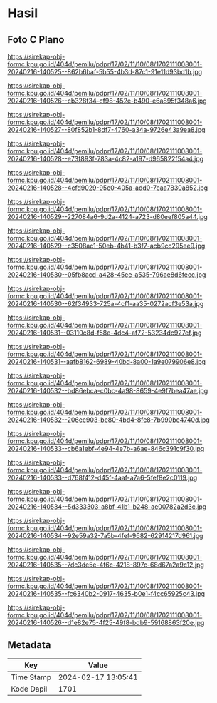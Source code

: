 # Hasil

## Foto C Plano

https://sirekap-obj-formc.kpu.go.id/404d/pemilu/pdpr/17/02/11/10/08/1702111008001-20240216-140525--862b6baf-5b55-4b3d-87c1-91e11d93bd1b.jpg

https://sirekap-obj-formc.kpu.go.id/404d/pemilu/pdpr/17/02/11/10/08/1702111008001-20240216-140526--cb328f34-cf98-452e-b490-e6a895f348a6.jpg

https://sirekap-obj-formc.kpu.go.id/404d/pemilu/pdpr/17/02/11/10/08/1702111008001-20240216-140527--80f852b1-8df7-4760-a34a-9726e43a9ea8.jpg

https://sirekap-obj-formc.kpu.go.id/404d/pemilu/pdpr/17/02/11/10/08/1702111008001-20240216-140528--e73f893f-783a-4c82-a197-d965822f54a4.jpg

https://sirekap-obj-formc.kpu.go.id/404d/pemilu/pdpr/17/02/11/10/08/1702111008001-20240216-140528--4cfd9029-95e0-405a-add0-7eaa7830a852.jpg

https://sirekap-obj-formc.kpu.go.id/404d/pemilu/pdpr/17/02/11/10/08/1702111008001-20240216-140529--227084a6-9d2a-4124-a723-d80eef805a44.jpg

https://sirekap-obj-formc.kpu.go.id/404d/pemilu/pdpr/17/02/11/10/08/1702111008001-20240216-140529--c3508ac1-50eb-4b41-b3f7-acb9cc295ee9.jpg

https://sirekap-obj-formc.kpu.go.id/404d/pemilu/pdpr/17/02/11/10/08/1702111008001-20240216-140530--05fb8acd-a428-45ee-a535-796ae8d6fecc.jpg

https://sirekap-obj-formc.kpu.go.id/404d/pemilu/pdpr/17/02/11/10/08/1702111008001-20240216-140530--62f34933-725a-4cf1-aa35-0272acf3e53a.jpg

https://sirekap-obj-formc.kpu.go.id/404d/pemilu/pdpr/17/02/11/10/08/1702111008001-20240216-140531--03110c8d-f58e-4dc4-af72-53234dc927ef.jpg

https://sirekap-obj-formc.kpu.go.id/404d/pemilu/pdpr/17/02/11/10/08/1702111008001-20240216-140531--aafb8162-6989-40bd-8a00-1a9e079906e8.jpg

https://sirekap-obj-formc.kpu.go.id/404d/pemilu/pdpr/17/02/11/10/08/1702111008001-20240216-140532--bd86ebca-c0bc-4a98-8659-4e9f7bea47ae.jpg

https://sirekap-obj-formc.kpu.go.id/404d/pemilu/pdpr/17/02/11/10/08/1702111008001-20240216-140532--206ee903-be80-4bd4-8fe8-7b990be4740d.jpg

https://sirekap-obj-formc.kpu.go.id/404d/pemilu/pdpr/17/02/11/10/08/1702111008001-20240216-140533--cb6a1ebf-4e94-4e7b-a6ae-846c391c9f30.jpg

https://sirekap-obj-formc.kpu.go.id/404d/pemilu/pdpr/17/02/11/10/08/1702111008001-20240216-140533--d768f412-d45f-4aaf-a7a6-5fef8e2c0119.jpg

https://sirekap-obj-formc.kpu.go.id/404d/pemilu/pdpr/17/02/11/10/08/1702111008001-20240216-140534--5d333303-a8bf-41b1-b248-ae00782a2d3c.jpg

https://sirekap-obj-formc.kpu.go.id/404d/pemilu/pdpr/17/02/11/10/08/1702111008001-20240216-140534--92e59a32-7a5b-4fef-9682-62914217d961.jpg

https://sirekap-obj-formc.kpu.go.id/404d/pemilu/pdpr/17/02/11/10/08/1702111008001-20240216-140535--7dc3de5e-4f6c-4218-897c-68d67a2a9c12.jpg

https://sirekap-obj-formc.kpu.go.id/404d/pemilu/pdpr/17/02/11/10/08/1702111008001-20240216-140535--fc6340b2-0917-4635-b0e1-f4cc65925c43.jpg

https://sirekap-obj-formc.kpu.go.id/404d/pemilu/pdpr/17/02/11/10/08/1702111008001-20240216-140526--d1e82e75-4f25-49f8-bdb9-59168863f20e.jpg


## Metadata

| Key        | Value               |
| ---------- | ------------------- |
| Time Stamp | 2024-02-17 13:05:41 |
| Kode Dapil | 1701                |



